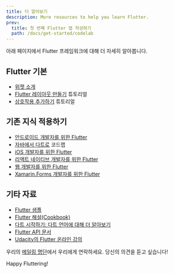 ```yaml
---
title: 더 알아보기
description: More resources to help you learn Flutter.
prev:
  title: 첫 번째 Flutter 앱 작성하기
  path: /docs/get-started/codelab
---
```


아래 페이지에서 Flutter 프레임워크에 대해 더 자세히 알아봅니다.

## Flutter 기본

* [위젯 소개](/docs/development/ui/widgets-intro)
* [Flutter 레이아웃 만들기](/docs/development/ui/layout/tutorial) 튜토리얼
* [상호작용 추가하기](/docs/development/ui/interactive) 튜토리얼

## 기존 지식 적용하기

* [안드로이드 개발자를 위한 Flutter](/docs/get-started/flutter-for/android-devs)
* [자바에서 다트로]({{site.codelabs}}/codelabs/from-java-to-dart) 코드랩
* [iOS 개발자를 위한 Flutter](/docs/get-started/flutter-for/ios-devs)
* [리액트 네이티브 개발자를 위한 Flutter](/docs/get-started/flutter-for/react-native-devs)
* [웹 개발자를 위한 Flutter](/docs/get-started/flutter-for/web-devs)
* [Xamarin.Forms 개발자를 위한 Flutter](/docs/get-started/flutter-for/xamarin-forms-devs)

## 기타 자료

* [Flutter 샘플]({{site.github}}/flutter/samples/blob/master/INDEX.md)
* [Flutter 해설(Cookbook)](/docs/cookbook)
* [다트 시작하기: 다트 언어에 대해 더 알아보기](/docs/resources/bootstrap-into-dart)
* [Flutter API 문서]({{site.api}})
* [Udacity의 Flutter 온라인 강의](https://www.udacity.com/course/build-native-mobile-apps-with-flutter--ud905)

우리의 [메일링 명단][]에서 우리에게 연락하세요. 당신의 의견을 듣고 싶습니다!

Happy Fluttering!

[메일링 명단]: mailto:{{site.email}}
